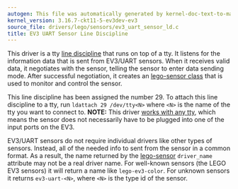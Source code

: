 ```yaml
---
autogen: This file was automatically generated by kernel-doc-text-to-markdown.py
kernel_version: 3.16.7-ckt11-5-ev3dev-ev3
source_file: drivers/lego/sensors/ev3_uart_sensor_ld.c
title: EV3 UART Sensor Line Discipline
---
```


This driver is a tty [line discipline] that runs on top of a tty. It listens
for the information data that is sent from EV3/UART sensors. When it receives
valid data, it negotiates with the sensor, telling the sensor to enter data
sending mode. After successful negotiation, it creates an [lego-sensor class]
that is used to monitor and control the sensor.

This line discipline has been assigned the number 29. To attach this line
discipline to a tty, run `ldattach 29 /dev/tty<N>` where `<N>` is the name
of the tty you want to connect to.  **NOTE:** This driver [works with any
tty], which means the sensor does not necessarily have to be plugged into
one of the input ports on the EV3.

EV3/UART sensors do not require individual drivers like other types of
sensors. Instead, all of the needed info to sent from the sensor in a common
format.  As a result, the name returned by the [lego-sensor][lego-sensor
class] `driver_name` attribute may not be a real driver name. For well-known
sensors (the LEGO EV3 sensors) it will return a name like `lego-ev3-color`.
For unknown sensors it returns `ev3-uart-<N>`, where `<N>` is the type id
of the sensor.

[line discipline]: https://en.wikipedia.org/wiki/Line_discipline
[lego-sensor class]: ../lego-sensor-class
[works with any tty]: http://lechnology.com/2014/09/using-uart-sensors-on-any-linux/


